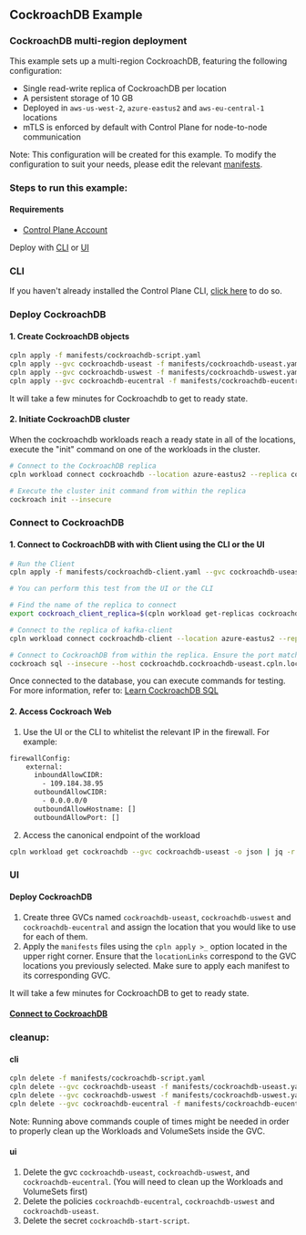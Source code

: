 ## CockroachDB Example

### CockroachDB multi-region deployment

This example sets up a multi-region CockroachDB, featuring the following configuration:
* Single read-write replica of CockroachDB per location
* A persistent storage of 10 GB
* Deployed in `aws-us-west-2`, `azure-eastus2` and `aws-eu-central-1` locations
* mTLS is enforced by default with Control Plane for node-to-node communication

Note: This configuration will be created for this example. To modify the configuration to suit your needs, please edit the relevant [manifests](./manifests).

### Steps to run this example:

#### Requirements
* [Control Plane Account](https://controlplane.com)

Deploy with [CLI](#cli) or [UI](#ui)

### CLI

If you haven't already installed the Control Plane CLI, [click here](https://docs.controlplane.com/reference/cli) to do so.

### Deploy CockroachDB

#### 1. Create CockroachDB objects

```bash
cpln apply -f manifests/cockroachdb-script.yaml
cpln apply --gvc cockroachdb-useast -f manifests/cockroachdb-useast.yaml
cpln apply --gvc cockroachdb-uswest -f manifests/cockroachdb-uswest.yaml
cpln apply --gvc cockroachdb-eucentral -f manifests/cockroachdb-eucentral.yaml
```
It will take a few minutes for Cockroachdb to get to ready state.

#### 2. Initiate CockroachDB cluster
When the cockroachdb workloads reach a ready state in all of the locations, execute the "init" command on one of the workloads in the cluster.
```bash
# Connect to the CockroachDB replica
cpln workload connect cockroachdb --location azure-eastus2 --replica cockroachdb-0 --container cockroachdb --shell --gvc cockroachdb-useast

# Execute the cluster init command from within the replica
cockroach init --insecure
```

### Connect to CockroachDB

#### 1. Connect to CockroachDB with with Client using the CLI or the UI

```BASH
# Run the Client
cpln apply -f manifests/cockroachdb-client.yaml --gvc cockroachdb-useast

# You can perform this test from the UI or the CLI

# Find the name of the replica to connect
export cockroach_client_replica=$(cpln workload get-replicas cockroachdb-client --gvc cockroachdb-useast --location azure-eastus2 -o json | jq -r '.items[0]')

# Connect to the replica of kafka-client
cpln workload connect cockroachdb-client --location azure-eastus2 --replica $cockroach_client_replica --container cockroachdb-client --shell bash --gvc cockroachdb-useast

# Connect to CockroachDB from within the replica. Ensure the port matches the endpoint
cockroach sql --insecure --host cockroachdb.cockroachdb-useast.cpln.local:26262
``` 
Once connected to the database, you can execute commands for testing. For more information, refer to: [Learn CockroachDB SQL](https://www.cockroachlabs.com/docs/v23.1/learn-cockroachdb-sql)

#### 2. Access Cockroach Web

1. Use the UI or the CLI to whitelist the relevant IP in the firewall. For example:
```bash
firewallConfig:
    external:
      inboundAllowCIDR:
        - 109.184.38.95
      outboundAllowCIDR:
        - 0.0.0.0/0
      outboundAllowHostname: []
      outboundAllowPort: []
```

2. Access the canonical endpoint of the workload 

```bash
cpln workload get cockroachdb --gvc cockroachdb-useast -o json | jq -r '.status.endpoint'
```

### UI

#### Deploy CockroachDB

1. Create three GVCs named `cockroachdb-useast`, `cockroachdb-uswest` and `cockroachdb-eucentral` and assign the location that you would like to use for each of them.
2. Apply the `manifests` files using the `cpln apply >_` option located in the upper right corner. Ensure that the `locationLinks` correspond to the GVC locations you previously selected. Make sure to apply each manifest to its corresponding GVC.

It will take a few minutes for CockroachDB to get to ready state.

#### [Connect to CockroachDB](#connect-to-cockroachdb)

### cleanup:

#### cli

```bash
cpln delete -f manifests/cockroachdb-script.yaml
cpln delete --gvc cockroachdb-useast -f manifests/cockroachdb-useast.yaml
cpln delete --gvc cockroachdb-uswest -f manifests/cockroachdb-uswest.yaml
cpln delete --gvc cockroachdb-eucentral -f manifests/cockroachdb-eucentral.yaml
```
Note: Running above commands couple of times might be needed in order to properly clean up the Workloads and VolumeSets inside the GVC.

#### ui

1. Delete the gvc `cockroachdb-useast`, `cockroachdb-uswest`, and `cockroachdb-eucentral`. (You will need to clean up the Workloads and VolumeSets first)
2. Delete the policies `cockroachdb-eucentral`, `cockroachdb-uswest` and `cockroachdb-useast`.
3. Delete the secret `cockroachdb-start-script`.